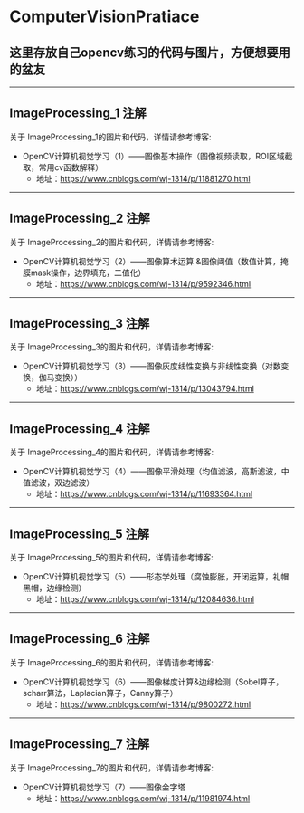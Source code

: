 # ComputerVisionPratiace

## 这里存放自己opencv练习的代码与图片，方便想要用的盆友
***
## ImageProcessing_1 注解
关于 ImageProcessing_1的图片和代码，详情请参考博客:
- OpenCV计算机视觉学习（1）——图像基本操作（图像视频读取，ROI区域截取，常用cv函数解释）
    - 地址：https://www.cnblogs.com/wj-1314/p/11881270.html

***
## ImageProcessing_2 注解
关于 ImageProcessing_2的图片和代码，详情请参考博客:
- OpenCV计算机视觉学习（2）——图像算术运算 &图像阈值（数值计算，掩膜mask操作，边界填充，二值化）
    - 地址：https://www.cnblogs.com/wj-1314/p/9592346.html

***
## ImageProcessing_3 注解
关于 ImageProcessing_3的图片和代码，详情请参考博客:
- OpenCV计算机视觉学习（3）——图像灰度线性变换与非线性变换（对数变换，伽马变换））
    - 地址：https://www.cnblogs.com/wj-1314/p/13043794.html

***
## ImageProcessing_4 注解
关于 ImageProcessing_4的图片和代码，详情请参考博客:
- OpenCV计算机视觉学习（4）——图像平滑处理（均值滤波，高斯滤波，中值滤波，双边滤波）
    - 地址：https://www.cnblogs.com/wj-1314/p/11693364.html

***
## ImageProcessing_5 注解
关于 ImageProcessing_5的图片和代码，详情请参考博客:
- OpenCV计算机视觉学习（5）——形态学处理（腐蚀膨胀，开闭运算，礼帽黑帽，边缘检测）
    - 地址：https://www.cnblogs.com/wj-1314/p/12084636.html

***
## ImageProcessing_6 注解
关于 ImageProcessing_6的图片和代码，详情请参考博客:
- OpenCV计算机视觉学习（6）——图像梯度计算&边缘检测（Sobel算子，scharr算法，Laplacian算子，Canny算子）
    - 地址：https://www.cnblogs.com/wj-1314/p/9800272.html
    
***
## ImageProcessing_7 注解
关于 ImageProcessing_7的图片和代码，详情请参考博客:
- OpenCV计算机视觉学习（7）——图像金字塔
    - 地址：https://www.cnblogs.com/wj-1314/p/11981974.html

